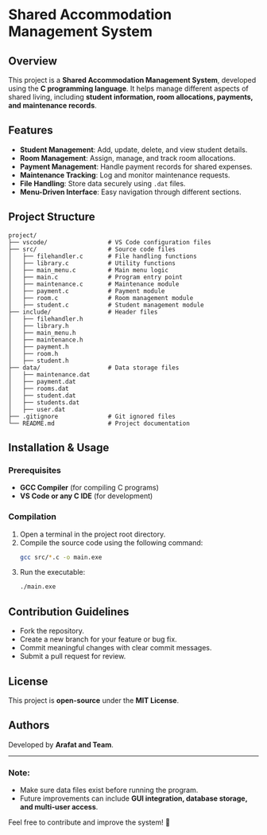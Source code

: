 # Shared Accommodation Management System

## Overview
This project is a **Shared Accommodation Management System**, developed using the **C programming language**. It helps manage different aspects of shared living, including **student information, room allocations, payments, and maintenance records**.

## Features
- **Student Management**: Add, update, delete, and view student details.
- **Room Management**: Assign, manage, and track room allocations.
- **Payment Management**: Handle payment records for shared expenses.
- **Maintenance Tracking**: Log and monitor maintenance requests.
- **File Handling**: Store data securely using `.dat` files.
- **Menu-Driven Interface**: Easy navigation through different sections.

## Project Structure
```
project/
├── vscode/                 # VS Code configuration files
├── src/                    # Source code files
│   ├── filehandler.c       # File handling functions
│   ├── library.c           # Utility functions
│   ├── main_menu.c         # Main menu logic
│   ├── main.c              # Program entry point
│   ├── maintenance.c       # Maintenance module
│   ├── payment.c           # Payment module
│   ├── room.c              # Room management module
│   ├── student.c           # Student management module
├── include/                # Header files
│   ├── filehandler.h       
│   ├── library.h           
│   ├── main_menu.h         
│   ├── maintenance.h       
│   ├── payment.h           
│   ├── room.h              
│   ├── student.h           
├── data/                   # Data storage files
│   ├── maintenance.dat     
│   ├── payment.dat         
│   ├── rooms.dat           
│   ├── student.dat         
│   ├── students.dat        
│   ├── user.dat            
├── .gitignore              # Git ignored files
└── README.md               # Project documentation
```

## Installation & Usage
### Prerequisites
- **GCC Compiler** (for compiling C programs)
- **VS Code or any C IDE** (for development)

### Compilation
1. Open a terminal in the project root directory.
2. Compile the source code using the following command:
   ```sh
   gcc src/*.c -o main.exe
   ```
3. Run the executable:
   ```sh
   ./main.exe
   ```

## Contribution Guidelines
- Fork the repository.
- Create a new branch for your feature or bug fix.
- Commit meaningful changes with clear commit messages.
- Submit a pull request for review.

## License
This project is **open-source** under the **MIT License**.

## Authors
Developed by **Arafat and Team**.

---
### Note:
- Make sure data files exist before running the program.
- Future improvements can include **GUI integration, database storage, and multi-user access**.

Feel free to contribute and improve the system! 🚀

